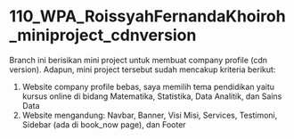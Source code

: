 # 110_WPA_RoissyahFernandaKhoiroh_miniproject_cdnversion

Branch ini berisikan mini project untuk membuat company profile (cdn version).
Adapun, mini project tersebut sudah mencakup kriteria berikut:
1. Website company profile bebas, saya memilih tema pendidikan yaitu kursus online di bidang Matematika, Statistika, Data Analitik, dan Sains Data
2. Website mengandung: Navbar, Banner, Visi Misi, Services, Testimoni, Sidebar (ada di book_now page), dan Footer
